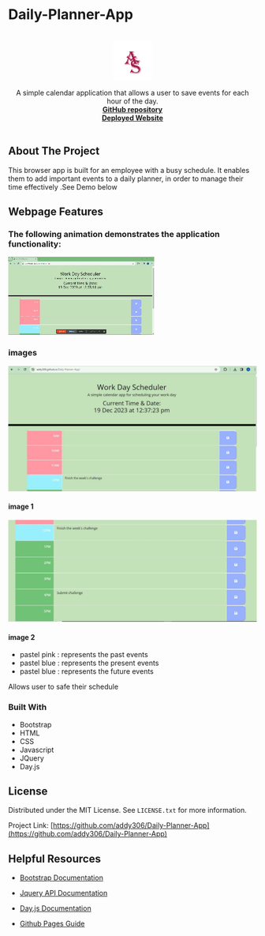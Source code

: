 # Daily-Planner-App

<!-- PROJECT LOGO -->
<br />
<div align="center">
  <a href="https://github.com/addy306/Daily-Planner-App">
    <img src="images/AS-logo.png" alt="Logo" width="80" height="80">
  </a>



  <p align="center">
    A simple calendar application that allows a user to save events for each hour of the day.
    <br />
    <a href="https://github.com/addy306/Daily-Planner-App"><strong>GitHub repository</strong></a>
    <br />
    <a href="https://addy306.github.io/Daily-Planner-App/"><strong>Deployed Website</strong></a>
    <br />
    <br />
    
  </p>
</div>


<!-- ABOUT THE PROJECT -->
## About The Project
This browser app is built for an employee with a busy schedule. It enables them to add important events to a daily planner, in order to manage their time effectively
.See Demo below 

## Webpage Features

### The following animation demonstrates the application functionality:

![A user clicks on slots on the color-coded calendar and edits the events.](./images/daily-schedule-planner-demo.gif)

### images
![Image of current date and time along with some timelines](./images/daily-planner-1.JPG)
#### image 1

![Image showing the rest of the ntimelines and the colours](./images/daily-planner-2.JPG)
#### image 2

* pastel pink : represents the past events
* pastel blue : represents the present events
* pastel blue : represents the future events

Allows user to safe their schedule



### Built With


* Bootstrap
* HTML
* CSS
* Javascript
* JQuery
* Day.js


<!-- LICENSE -->
## License

Distributed under the MIT License. See `LICENSE.txt` for more information.



Project Link: [https://github.com/addy306/Daily-Planner-App](https://github.com/addy306/Daily-Planner-App)

## Helpful Resources

- [Bootstrap Documentation](https://getbootstrap.com/docs/5.3/getting-started/introduction/)

- [Jquery API Documentation](https://api.jquery.com/)

- [Day.js Documentation](https://day.js.org/)

- [Github Pages Guide](https://pages.github.com/)



